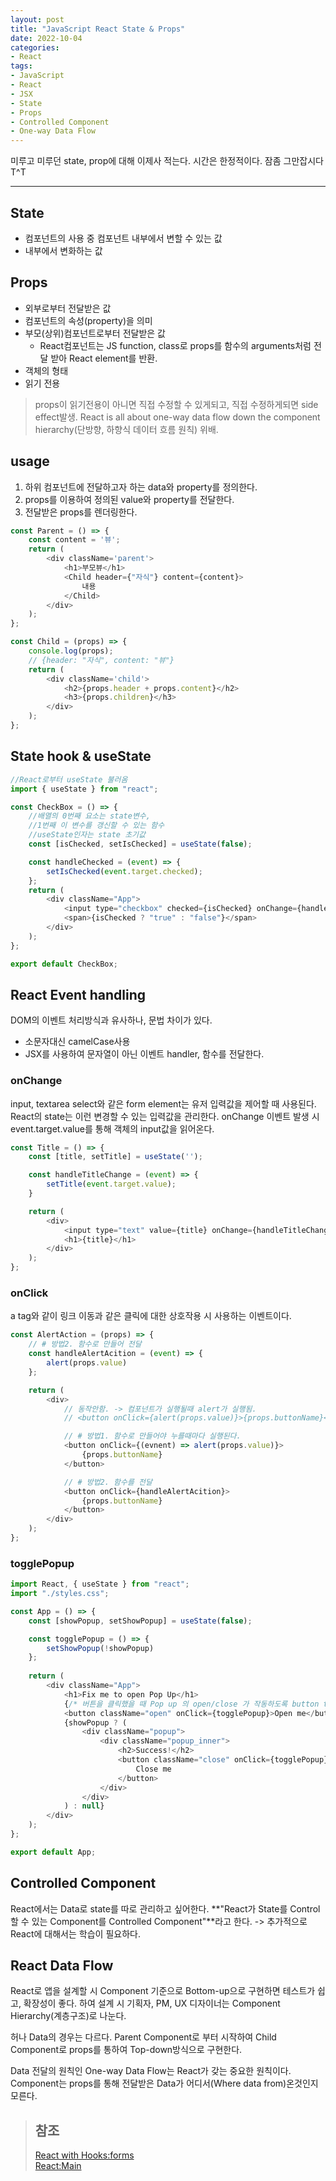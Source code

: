 ```yaml
---
layout: post
title: "JavaScript React State & Props"
date: 2022-10-04
categories:
- React
tags:
- JavaScript
- React
- JSX
- State
- Props
- Controlled Component
- One-way Data Flow
---
```


미루고 미루던 state, prop에 대해 이제사 적는다. 시간은 한정적이다. 잠좀 그만잡시다 T^T

---

## State

- 컴포넌트의 사용 중 컴포넌트 내부에서 변할 수 있는 값
- 내부에서 변화하는 값

## Props

- 외부로부터 전달받은 값
- 컴포넌트의 속성(property)을 의미
- 부모(상위)컴포넌트로부터 전달받은 값
  - React컴포넌트는 JS function, class로 props를 함수의 arguments처럼 전달 받아 React element를 반환.
- 객체의 형태
- 읽기 전용

> props이 읽기전용이 아니면 직접 수정할 수 있게되고, 직접 수정하게되면 side effect발생. React is all about one-way data flow down the component hierarchy(단방향, 하향식 데이터 흐름 원칙) 위배.

## usage

1. 하위 컴포넌트에 전달하고자 하는 data와 property를 정의한다.
2. props를 이용하여 정의된 value와 property를 전달한다.
3. 전달받은 props를 렌더링한다.

```javascript
const Parent = () => {
    const content = '뷰';
    return (
        <div className='parent'>
            <h1>부모뷰</h1>
            <Child header={"자식"} content={content}>
                내용
            </Child>
        </div>
    );
};

const Child = (props) => {
    console.log(props);
    // {header: "자식", content: "뷰"}
    return (
        <div className='child'>
            <h2>{props.header + props.content}</h2>
            <h3>{props.children}</h3>
        </div>
    );
};
```

## State hook & useState

```javascript
//React로부터 useState 불러옴
import { useState } from "react";

const CheckBox = () => {
    //배열의 0번째 요소는 state변수, 
    //1번째 이 변수를 갱신할 수 있는 함수
    //useState인자는 state 초기값
    const [isChecked, setIsChecked] = useState(false);

    const handleChecked = (event) => {
        setIsChecked(event.target.checked);
    };
    return (
        <div className="App">
            <input type="checkbox" checked={isChecked} onChange={handleChecked}/>
            <span>{isChecked ? "true" : "false"}</span>
        </div>
    );
};

export default CheckBox;
```

## React Event handling

DOM의 이벤트 처리방식과 유사하나, 문법 차이가 있다.

- 소문자대신 camelCase사용
- JSX를 사용하여 문자열이 아닌 이벤트 handler, 함수를 전달한다.

### onChange

input, textarea select와 같은 form element는 유저 입력값을 제어할 때 사용된다. React의 state는 이런 변경할 수 있는 입력값을 관리한다. onChange 이벤트 발생 시 event.target.value를 통해 객체의 input값을 읽어온다.

```javascript
const Title = () => {
    const [title, setTitle] = useState('');

    const handleTitleChange = (event) => {
        setTitle(event.target.value);
    }

    return (
        <div>
            <input type="text" value={title} onChange={handleTitleChange} />
            <h1>{title}</h1>
        </div>
    );
};
```

### onClick

a tag와 같이 링크 이동과 같은 클릭에 대한 상호작용 시 사용하는 이벤트이다.

```javascript
const AlertAction = (props) => {
    // # 방법2. 함수로 만들어 전달
    const handleAlertAcition = (event) => {
        alert(props.value)
    };

    return (
        <div>
            // 동작안함. -> 컴포넌트가 실행될때 alert가 실행됨.
            // <button onClick={alert(props.value)}>{props.buttonName}</button>

            // # 방법1. 함수로 만들어야 누를때마다 실행된다.
            <button onClick={(evnent) => alert(props.value)}>
                {props.buttonName}
            </button>

            // # 방법2. 함수를 전달
            <button onClick={handleAlertAcition}>
                {props.buttonName}
            </button>
        </div>
    );
};
```

### togglePopup

```javascript
import React, { useState } from "react";
import "./styles.css";

const App = () => {
    const [showPopup, setShowPopup] = useState(false);

    const togglePopup = () => {
        setShowPopup(!showPopup)
    };
    
    return (
        <div className="App">
            <h1>Fix me to open Pop Up</h1>
            {/* 버튼을 클릭했을 때 Pop up 의 open/close 가 작동하도록 button tag를 완성하세요. */}
            <button className="open" onClick={togglePopup}>Open me</button>
            {showPopup ? (
                <div className="popup">
                    <div className="popup_inner">
                        <h2>Success!</h2>
                        <button className="close" onClick={togglePopup}>
                            Close me
                        </button>
                    </div>
                </div>
            ) : null}
        </div>
    );
};

export default App;
```

## Controlled Component

React에서는 Data로 state를 따로 관리하고 싶어한다. **"React가 State를 Control할 수 있는 Component를 Controlled Component"**라고 한다. -> 추가적으로 React에 대해서는 학습이 필요하다.

## React Data Flow

React로 앱을 설계할 시 Component 기준으로 Bottom-up으로 구현하면 테스트가 쉽고, 확장성이 좋다. 하여 설계 시 기획자, PM, UX 디자이너는 Component Hierarchy(계층구조)로 나눈다.

허나 Data의 경우는 다르다. Parent Component로 부터 시작하여 Child Component로 props를 통하여 Top-down방식으로 구현한다.

Data 전달의 원칙인 One-way Data Flow는 React가 갖는 중요한 원칙이다. Component는 props를 통해 전달받은 Data가 어디서(Where data from)온것인지 모른다.

> ## 참조  
> [React with Hooks:forms](https://reactwithhooks.netlify.app/docs/forms.html)   
> [React:Main](https://ko.reactjs.org/)